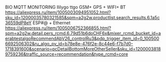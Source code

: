 BIO MQTT MONITORING
llilygo ttgo  GSM+ GPS + WIFI+ BT
https://aliexpress.ru/item/1005003094951052.html?sku_id=12000035780321585&spm=a2g2w.productlist.search_results.6.1a5c36559dP8eY
ESP#@ + Ethernet
https://aliexpress.ru/item/1005006752366855.html?spm=a2g2w.detail.pers_rcmd.6.79d51b6doCHF6x&mixer_rcmd_bucket_id=aerabtestalgoRecommendAbV26_controlRu3&pdp_trigger_item_id=0_1005006692506302&ru_algo_pv_id=b78e8e-476f2e-8c44e6-f7b7d0-1718391600&scenario=pcDetailBottomMoreOtherSeller&sku_id=12000038189759236&traffic_source=recommendation&type_rcmd=core
